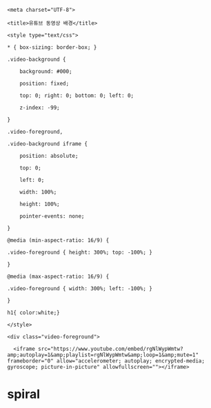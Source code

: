 <Spiral>

<html lang="en">

<head>

    <meta charset="UTF-8">

    <title>유튜브 동영상 배경</title>

    <style type="text/css">

    * { box-sizing: border-box; }

    .video-background {

        background: #000;

        position: fixed;

        top: 0; right: 0; bottom: 0; left: 0;

        z-index: -99;

    }

    .video-foreground,

    .video-background iframe {

        position: absolute;

        top: 0;

        left: 0;

        width: 100%;

        height: 100%;

        pointer-events: none;

    }

    @media (min-aspect-ratio: 16/9) {

    .video-foreground { height: 300%; top: -100%; }

    }

    @media (max-aspect-ratio: 16/9) {

    .video-foreground { width: 300%; left: -100%; }

    }

    h1{ color:white;}

    </style>

    

</head>

<body>

<div class="video-background">

    <div class="video-foreground">

      <iframe src="https://www.youtube.com/embed/rgNlWypWmtw?amp;autoplay=1&amp;playlist=rgNlWypWmtw&amp;loop=1&amp;mute=1" frameborder="0" allow="accelerometer; autoplay; encrypted-media; gyroscope; picture-in-picture" allowfullscreen=""></iframe>


  </div>

<h1>spiral</h1>













</body>

</html>
